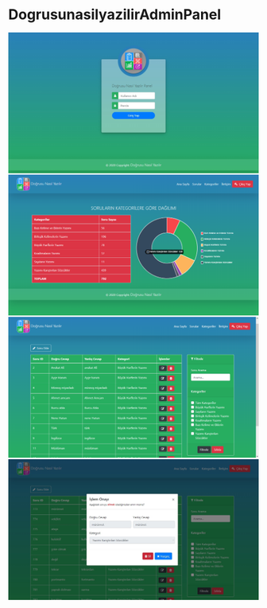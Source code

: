 # DogrusunasilyazilirAdminPanel

![](https://github.com/ahm3tcelik/DogrusunasilyazilirAdminPanel/blob/master/login.jpg)
![](https://github.com/ahm3tcelik/DogrusunasilyazilirAdminPanel/blob/master/ist.png) 
![](https://github.com/ahm3tcelik/DogrusunasilyazilirAdminPanel/blob/master/sorular.png)
![](https://github.com/ahm3tcelik/DogrusunasilyazilirAdminPanel/blob/master/sil.jpg) 
